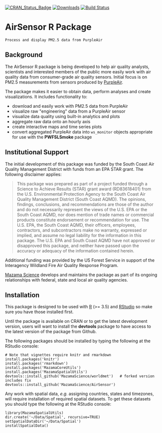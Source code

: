 [![CRAN\_Status\_Badge](http://www.r-pkg.org/badges/version/AirSensor)](https://cran.r-project.org/package=AirSensor)
[![Downloads](http://cranlogs.r-pkg.org/badges/AirSensor)](https://cran.r-project.org/package=AirSensor)
[![Build Status](https://travis-ci.org/MazamaScience/AirSensor.svg?branch=master)](https://travis-ci.org/MazamaScience/AirSensor)

# AirSensor R Package

`Process and display PM2.5 data from PurpleAir`

## Background

The AirSensor R package is being developed to help air quality analysts, 
scientists and interested members of the public more easily work with air 
quality data from consumer-grade air quality sensors. Initial focus is on PM2.5 
measurements from sensors produced by [PurpleAir](https://www.purpleair.com).

The package makes it easier to obtain data, perform analyses and create
visualizations. It includes functionality to:

* download and easily work with PM2.5 data from PurpleAir
* visualize raw "engineering" data from a PurpleAir sensor
* visualize data quality using built-in analytics and plots
* aggregate raw data onto an hourly axis
* create interactive maps and time series plots
* convert aggregated PurpleAir data into `ws_monitor` objects appropriate for
use with the **PWFSLSmoke** package

## Institutional Support

The initial development of this package was funded by the South Coast Air 
Quality Management District with funds from an EPA STAR grant. The following 
disclaimer applies:

> This package was prepared as part of a project funded through a Science to Achieve Results (STAR) grant award (RD83618401) from the U.S. Environmental Protection Agency to the South Coast Air Quality Management District (South Coast AQMD). The opinions, findings, conclusions, and recommendations are those of the author and do not necessarily represent the views of the U.S. EPA or the South Coast AQMD, nor does mention of trade names or commercial products constitute endorsement or recommendation for use. The U.S. EPA, the South Coast AQMD, their officers, employees, contractors, and subcontractors make no warranty, expressed or implied, and assume no legal liability for the information in this package. The U.S. EPA and South Coast AQMD have not approved or disapproved this package, and neither have passed upon the accuracy or adequacy of the information contained herein.

Additional funding was provided by the US Forest Service in support of the 
Interagency Wildland Fire Air Quality Response Program.

[Mazama Science](https://mazamascience.com) develops and maintains the package 
as part of its ongoing relationships with federal, state and local air quality 
agencies.

## Installation

This package is designed to be used with [R](https://cran.r-project.org) 
(>= 3.5) and [RStudio](https://www.rstudio.com) so make sure you have those 
installed first.

Until the package is available on CRAN or to get the latest development version, 
users will want to install the **devtools** package to have access to the latest 
version of the package from Github.

The following packages should be installed by typing the following at the 
RStudio console:

```
# Note that vignettes require knitr and rmarkdown
install.packages('knitr')
install.packages('rmarkdown')
install.packages('MazamaCoreUtils')
install.packages('MazamaSpatialUtils')
devtools::install_github('MazamaScience/worldmet')   # forked version includes fix
devtools::install_github('MazamaScience/AirSensor')
```

Any work with spatial data, *e.g.* assigning countries, states and timezones, 
will require installation of required spatial datasets. To get these datasets 
you should type the following at the RStudio console:

```
library(MazamaSpatialUtils)
dir.create('~/Data/Spatial', recursive=TRUE)
setSpatialDataDir('~/Data/Spatial')
installSpatialData()
```





